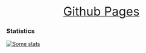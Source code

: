 [<p style="text-align: center;"><font size="6">Github Pages</font></p>](https://pbenner.github.io/)

### Statistics

[![Some stats](https://github-readme-stats.vercel.app/api?username=pbenner)](https://github.com/anuraghazra/github-readme-stats)
